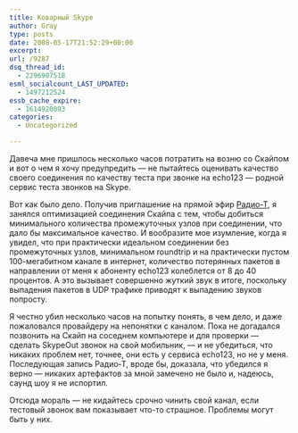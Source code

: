 ```yaml
---
title: Коварный Skype
author: Gray
type: posts
date: 2008-05-17T21:52:29+00:00
excerpt:
url: /9287
dsq_thread_id:
  - 2296907518
esml_socialcount_LAST_UPDATED:
  - 1497212524
essb_cache_expire:
  - 1614920093
categories:
  - Uncategorized

---
```








Давеча мне пришлось несколько часов потратить на возню со Скайпом и вот о чем я хочу предупредить &#8212; не пытайтесь оценивать качество своего соединения по качеству теста при звонке на echo123 &#8212; родной сервис теста звонков на Skype.

Вот как было дело. Получив приглашение на прямой эфир <a href="http://radio-t.com/" target="_blank">Радио-Т</a>, я занялся оптимизацией соединения Скайпа с тем, чтобы добиться минимального количества промежуточных узлов при соединении, что дало бы максимальное качество. И вообразите мое изумление, когда я увидел, что при практически идеальном соединении без промежуточных узлов, минимальном roundtrip и на практически пустом 100-мегабитном канале в интернет, количество потерянных пакетов в направлении от меня к абоненту echo123 колеблется от 8 до 40 процентов. А это вызывает совершенно жуткий звук в итоге, поскольку выпадения пакетов в UDP трафике приводят к выпадению звуков попросту. 

Я честно убил несколько часов на попытку понять, в чем дело, и даже пожаловался провайдеру на непонятки с каналом. Пока не догадался позвонить на Скайп на соседнем компьютере и для проверки &#8212; сделать SkypeOut звонок на свой мобильник, &#8212; и не убедиться, что никаких проблем нет, точнее, они есть у сервиса echo123, но не у меня.  
Последующая запись Радио-Т, вроде бы, доказала, что убедился я верно &#8212; никаких артефактов за мной замечено не было и, надеюсь, саунд шоу я не испортил.

Отсюда мораль &#8212; не кидайтесь срочно чинить свой канал, если тестовый звонок вам показывает что-то страшное. Проблемы могут быть у них.
